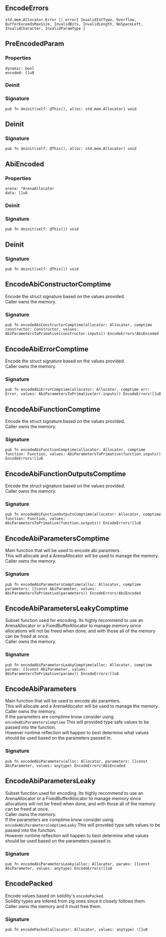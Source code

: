 ## EncodeErrors

```zig
std.mem.Allocator.Error || error{ InvalidIntType, Overflow, BufferExceedsMaxSize, InvalidBits, InvalidLength, NoSpaceLeft, InvalidCharacter, InvalidParamType }
```

## PreEncodedParam

### Properties

```zig
dynamic: bool
encoded: []u8
```

### Deinit
### Signature

```zig
pub fn deinit(self: @This(), alloc: std.mem.Allocator) void
```

## Deinit
### Signature

```zig
pub fn deinit(self: @This(), alloc: std.mem.Allocator) void
```

## AbiEncoded

### Properties

```zig
arena: *ArenaAllocator
data: []u8
```

### Deinit
### Signature

```zig
pub fn deinit(self: @This()) void
```

## Deinit
### Signature

```zig
pub fn deinit(self: @This()) void
```

## EncodeAbiConstructorComptime
Encode the struct signature based on the values provided.\
Caller owns the memory.

### Signature

```zig
pub fn encodeAbiConstructorComptime(allocator: Allocator, comptime constructor: Constructor, values: AbiParametersToPrimative(constructor.inputs)) EncodeErrors!AbiEncoded
```

## EncodeAbiErrorComptime
Encode the struct signature based on the values provided.\
Caller owns the memory.

### Signature

```zig
pub fn encodeAbiErrorComptime(allocator: Allocator, comptime err: Error, values: AbiParametersToPrimative(err.inputs)) EncodeErrors![]u8
```

## EncodeAbiFunctionComptime
Encode the struct signature based on the values provided.\
Caller owns the memory.

### Signature

```zig
pub fn encodeAbiFunctionComptime(allocator: Allocator, comptime function: Function, values: AbiParametersToPrimative(function.inputs)) EncodeErrors![]u8
```

## EncodeAbiFunctionOutputsComptime
Encode the struct signature based on the values provided.\
Caller owns the memory.

### Signature

```zig
pub fn encodeAbiFunctionOutputsComptime(allocator: Allocator, comptime function: Function, values: AbiParametersToPrimative(function.outputs)) EncodeErrors![]u8
```

## EncodeAbiParametersComptime
Main function that will be used to encode abi paramters.\
This will allocate and a ArenaAllocator will be used to manage the memory.\
Caller owns the memory.

### Signature

```zig
pub fn encodeAbiParametersComptime(alloc: Allocator, comptime parameters: []const AbiParameter, values: AbiParametersToPrimative(parameters)) EncodeErrors!AbiEncoded
```

## EncodeAbiParametersLeakyComptime
Subset function used for encoding. Its highly recommend to use an ArenaAllocator
or a FixedBufferAllocator to manage memory since allocations will not be freed when done,
and with those all of the memory can be freed at once.\
Caller owns the memory.

### Signature

```zig
pub fn encodeAbiParametersLeakyComptime(alloc: Allocator, comptime params: []const AbiParameter, values: AbiParametersToPrimative(params)) EncodeErrors![]u8
```

## EncodeAbiParameters
Main function that will be used to encode abi paramters.\
This will allocate and a ArenaAllocator will be used to manage the memory.\
Caller owns the memory.\
If the parameters are comptime know consider using `encodeAbiParametersComptime`
This will provided type safe values to be passed into the function.\
However runtime reflection will happen to best determine what values should be used based
on the parameters passed in.

### Signature

```zig
pub fn encodeAbiParameters(alloc: Allocator, parameters: []const AbiParameter, values: anytype) EncodeErrors!AbiEncoded
```

## EncodeAbiParametersLeaky
Subset function used for encoding. Its highly recommend to use an ArenaAllocator
or a FixedBufferAllocator to manage memory since allocations will not be freed when done,
and with those all of the memory can be freed at once.\
Caller owns the memory.\
If the parameters are comptime know consider using `encodeAbiParametersComptimeLeaky`
This will provided type safe values to be passed into the function.\
However runtime reflection will happen to best determine what values should be used based
on the parameters passed in.

### Signature

```zig
pub fn encodeAbiParametersLeaky(alloc: Allocator, params: []const AbiParameter, values: anytype) EncodeErrors![]u8
```

## EncodePacked
Encode values based on solidity's `encodePacked`.\
Solidity types are infered from zig ones since it closely follows them.\
Caller owns the memory and it must free them.

### Signature

```zig
pub fn encodePacked(allocator: Allocator, values: anytype) ![]u8
```

